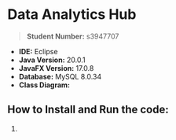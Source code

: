 # Data Analytics Hub
> **Student Number:** s3947707

- **IDE:** Eclipse
- **Java Version:** 20.0.1
- **JavaFX Version:** 17.0.8
- **Database:** MySQL 8.0.34
- **Class Diagram:** 

## How to Install and Run the code:
1. 
